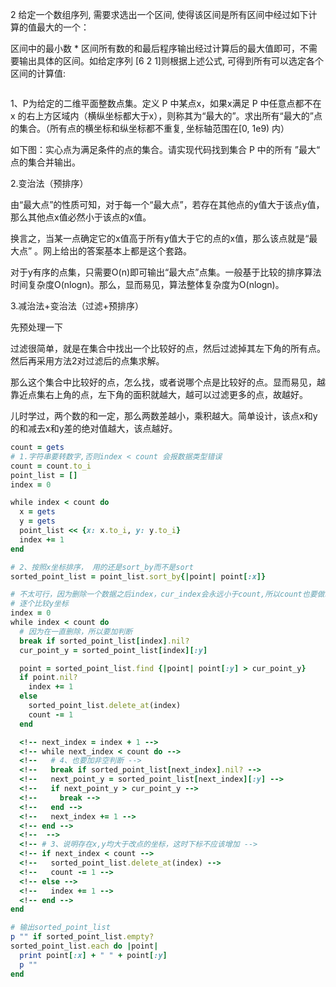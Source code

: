 2 给定一个数组序列, 需要求选出一个区间, 使得该区间是所有区间中经过如下计算的值最大的一个：

区间中的最小数 * 区间所有数的和最后程序输出经过计算后的最大值即可，不需要输出具体的区间。如给定序列  [6 2 1]则根据上述公式, 可得到所有可以选定各个区间的计算值:
```ruby

```
1、P为给定的二维平面整数点集。定义 P 中某点x，如果x满足 P 中任意点都不在 x 的右上方区域内（横纵坐标都大于x），则称其为“最大的”。求出所有“最大的”点的集合。（所有点的横坐标和纵坐标都不重复, 坐标轴范围在[0, 1e9) 内）

如下图：实心点为满足条件的点的集合。请实现代码找到集合 P 中的所有 ”最大“ 点的集合并输出。

2.变治法（预排序）

由“最大点”的性质可知，对于每一个“最大点”，若存在其他点的y值大于该点y值，那么其他点x值必然小于该点的x值。

换言之，当某一点确定它的x值高于所有y值大于它的点的x值，那么该点就是“最大点” 。网上给出的答案基本上都是这个套路。

对于y有序的点集，只需要O(n)即可输出“最大点”点集。一般基于比较的排序算法时间复杂度O(nlogn)。那么，显而易见，算法整体复杂度为O(nlogn)。

3.减治法+变治法（过滤+预排序）

先预处理一下

过滤很简单，就是在集合中找出一个比较好的点，然后过滤掉其左下角的所有点。然后再采用方法2对过滤后的点集求解。

那么这个集合中比较好的点，怎么找，或者说哪个点是比较好的点。显而易见，越靠近点集右上角的点，左下角的面积就越大，越可以过滤更多的点，故越好。

儿时学过，两个数的和一定，那么两数差越小，乘积越大。简单设计，该点x和y的和减去x和y差的绝对值越大，该点越好。



```ruby
count = gets
# 1.字符串要转数字,否则index < count 会报数据类型错误
count = count.to_i
point_list = []
index = 0

while index < count do
  x = gets
  y = gets
  point_list << {x: x.to_i, y: y.to_i}
  index += 1
end

# 2、按照x坐标排序， 用的还是sort_by而不是sort
sorted_point_list = point_list.sort_by{|point| point[:x]}

# 不太可行，因为删除一个数据之后index，cur_index会永远小于count,所以count也要做减法
# 逐个比较y坐标
index = 0
while index < count do
  # 因为在一直删除，所以要加判断
  break if sorted_point_list[index].nil?
  cur_point_y = sorted_point_list[index][:y]

  point = sorted_point_list.find {|point| point[:y] > cur_point_y}
  if point.nil?
    index += 1
  else
    sorted_point_list.delete_at(index)
    count -= 1
  end

  <!-- next_index = index + 1 -->
  <!-- while next_index < count do -->
  <!--   # 4、也要加非空判断 -->
  <!--   break if sorted_point_list[next_index].nil? -->
  <!--   next_point_y = sorted_point_list[next_index][:y] -->
  <!--   if next_point_y > cur_point_y -->
  <!--     break -->
  <!--   end -->
  <!--   next_index += 1 -->
  <!-- end -->
  <!--  -->
  <!-- # 3、说明存在x,y均大于改点的坐标，这时下标不应该增加 -->
  <!-- if next_index < count -->
  <!--   sorted_point_list.delete_at(index) -->
  <!--   count -= 1 -->
  <!-- else -->
  <!--   index += 1 -->
  <!-- end -->
end

# 输出sorted_point_list
p "" if sorted_point_list.empty?
sorted_point_list.each do |point|
  print point[:x] + " " + point[:y]
  p ""
end

```
